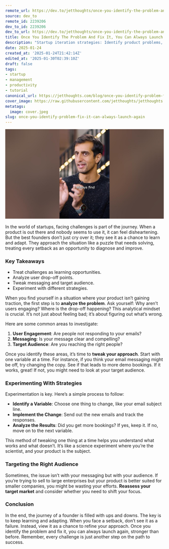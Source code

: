 ```yaml
---
remote_url: https://dev.to/jetthoughts/once-you-identify-the-problem-and-fix-it-you-can-always-launch-again-55cm
source: dev_to
remote_id: 2239206
dev_to_id: 2239206
dev_to_url: https://dev.to/jetthoughts/once-you-identify-the-problem-and-fix-it-you-can-always-launch-again-55cm
title: Once You Identify The Problem And Fix It, You Can Always Launch Again
description: "Startup iteration strategies: Identify product problems, fix them, relaunch successfully. Learn resilience, pivot techniques, customer feedback loops for MVPs ✓"
date: 2025-01-24
created_at: '2025-01-24T21:42:14Z'
edited_at: '2025-01-30T02:39:10Z'
draft: false
tags:
- startup
- management
- productivity
- tutorial
canonical_url: https://jetthoughts.com/blog/once-you-identify-problem-fix-it-can-always-launch-again/
cover_image: https://raw.githubusercontent.com/jetthoughts/jetthoughts.github.io/master/content/blog/once-you-identify-problem-fix-it-can-always-launch-again/cover.jpeg
metatags:
  image: cover.jpeg
slug: once-you-identify-problem-fix-it-can-always-launch-again
---
```

[![Once You Identify The Problem And Fix It, You Can Always Launch Again](file_0.jpg)](https://www.youtube.com/watch?v=PHgqbdcWTuk)

In the world of startups, facing challenges is part of the journey. When a product is out there and nobody seems to use it, it can feel disheartening. But the best founders don’t just cry over it; they see it as a chance to learn and adapt. They approach the situation like a puzzle that needs solving, treating every setback as an opportunity to diagnose and improve.

### Key Takeaways

*   Treat challenges as learning opportunities.
*   Analyze user drop-off points.
*   Tweak messaging and target audience.
*   Experiment with different strategies.

When you find yourself in a situation where your product isn’t gaining traction, the first step is to **analyze the problem**. Ask yourself: Why aren’t users engaging? Where is the drop-off happening? This analytical mindset is crucial. It’s not just about feeling bad; it’s about figuring out what’s wrong.

Here are some common areas to investigate:

1.  **User Engagement**: Are people not responding to your emails?
2.  **Messaging**: Is your message clear and compelling?
3.  **Target Audience**: Are you reaching the right people?

Once you identify these areas, it’s time to **tweak your approach**. Start with one variable at a time. For instance, if you think your email messaging might be off, try changing the copy. See if that leads to more demo bookings. If it works, great! If not, you might need to look at your target audience.

### Experimenting With Strategies

Experimentation is key. Here’s a simple process to follow:

*   **Identify a Variable**: Choose one thing to change, like your email subject line.
*   **Implement the Change**: Send out the new emails and track the responses.
*   **Analyze the Results**: Did you get more bookings? If yes, keep it. If no, move on to the next variable.

This method of tweaking one thing at a time helps you understand what works and what doesn’t. It’s like a science experiment where you’re the scientist, and your product is the subject.

### Targeting the Right Audience

Sometimes, the issue isn’t with your messaging but with your audience. If you’re trying to sell to large enterprises but your product is better suited for smaller companies, you might be wasting your efforts. **Reassess your target market** and consider whether you need to shift your focus.

### Conclusion

In the end, the journey of a founder is filled with ups and downs. The key is to keep learning and adapting. When you face a setback, don’t see it as a failure. Instead, view it as a chance to refine your approach. Once you identify the problem and fix it, you can always launch again, stronger than before. Remember, every challenge is just another step on the path to success.
